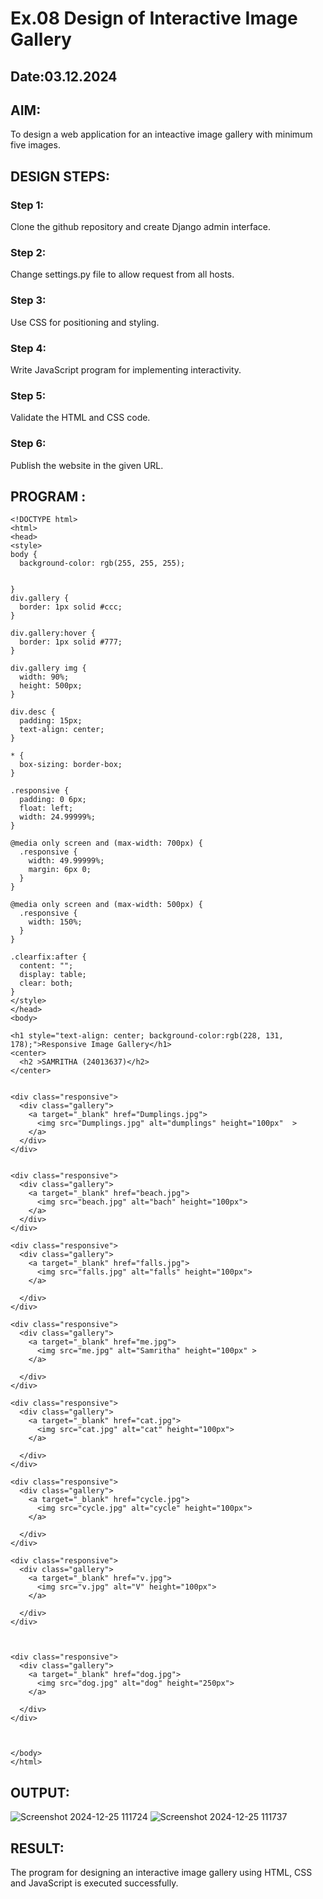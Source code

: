 # Ex.08 Design of Interactive Image Gallery
## Date:03.12.2024

## AIM:
To design a web application for an inteactive image gallery with minimum five images.

## DESIGN STEPS:

### Step 1:
Clone the github repository and create Django admin interface.

### Step 2:
Change settings.py file to allow request from all hosts.

### Step 3:
Use CSS for positioning and styling.

### Step 4:
Write JavaScript program for implementing interactivity.

### Step 5:
Validate the HTML and CSS code.

### Step 6:
Publish the website in the given URL.

## PROGRAM :
```
<!DOCTYPE html>
<html>
<head>
<style>
body {
  background-color: rgb(255, 255, 255);


}
div.gallery {
  border: 1px solid #ccc;
}

div.gallery:hover {
  border: 1px solid #777;
}

div.gallery img {
  width: 90%;
  height: 500px;
}

div.desc {
  padding: 15px;
  text-align: center;
}

* {
  box-sizing: border-box;
}

.responsive {
  padding: 0 6px;
  float: left;
  width: 24.99999%;
}

@media only screen and (max-width: 700px) {
  .responsive {
    width: 49.99999%;
    margin: 6px 0;
  }
}

@media only screen and (max-width: 500px) {
  .responsive {
    width: 150%;
  }
}

.clearfix:after {
  content: "";
  display: table;
  clear: both;
}
</style>
</head>
<body>

<h1 style="text-align: center; background-color:rgb(228, 131, 178);">Responsive Image Gallery</h1>
<center>
  <h2 >SAMRITHA (24013637)</h2>
</center>


<div class="responsive">
  <div class="gallery">
    <a target="_blank" href="Dumplings.jpg">
      <img src="Dumplings.jpg" alt="dumplings" height="100px"  >
    </a>
  </div>
</div>


<div class="responsive">
  <div class="gallery">
    <a target="_blank" href="beach.jpg">
      <img src="beach.jpg" alt="bach" height="100px">
    </a>
  </div>
</div>

<div class="responsive">
  <div class="gallery">
    <a target="_blank" href="falls.jpg">
      <img src="falls.jpg" alt="falls" height="100px">
    </a>

  </div>
</div>

<div class="responsive">
  <div class="gallery">
    <a target="_blank" href="me.jpg">
      <img src="me.jpg" alt="Samritha" height="100px" >
    </a>

  </div>
</div>

<div class="responsive">
  <div class="gallery">
    <a target="_blank" href="cat.jpg">
      <img src="cat.jpg" alt="cat" height="100px">
    </a>

  </div>
</div>

<div class="responsive">
  <div class="gallery">
    <a target="_blank" href="cycle.jpg">
      <img src="cycle.jpg" alt="cycle" height="100px">
    </a>

  </div>
</div>

<div class="responsive">
  <div class="gallery">
    <a target="_blank" href="v.jpg">
      <img src="v.jpg" alt="V" height="100px">
    </a>

  </div>
</div>



<div class="responsive">
  <div class="gallery">
    <a target="_blank" href="dog.jpg">
      <img src="dog.jpg" alt="dog" height="250px">
    </a>

  </div>
</div>



</body>
</html>
```

## OUTPUT:
![Screenshot 2024-12-25 111724](https://github.com/user-attachments/assets/c3a2050b-4d98-4cb0-be84-dce7731c0ebc)
![Screenshot 2024-12-25 111737](https://github.com/user-attachments/assets/0f7f8826-26bd-43d8-ad96-8f2e2aa2140b)



## RESULT:
The program for designing an interactive image gallery using HTML, CSS and JavaScript is executed successfully.
